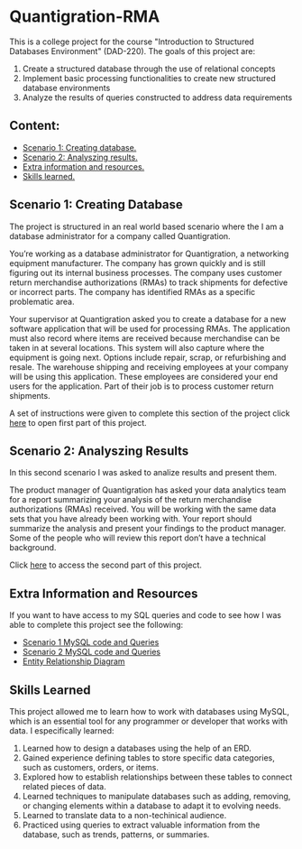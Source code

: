 # Quantigration-RMA

This is a college project for the course "Introduction to Structured Databases Environment" (DAD-220). The goals of this project are:

1. Create a structured database through the use of relational concepts
2. Implement basic processing functionalities to create new structured database environments
3. Analyze the results of queries constructed to address data requirements

## Content:

- [Scenario 1: Creating database.](#scenario-1-creating-database)
- [Scenario 2: Analyszing results.](#scenario-2-analyszing-results)
- [Extra information and resources.](#extra-information-and-resources)
- [Skills learned.](#skills-learned)

## Scenario 1: Creating Database

The project is structured in an real world based scenario where the I am a database administrator for a company called Quantigration.

You’re working as a database administrator for Quantigration, a networking equipment manufacturer. The company has grown quickly and is still figuring out its internal business processes. The company uses customer return merchandise authorizations (RMAs) to track shipments for defective or incorrect parts. The company has identified RMAs as a specific problematic area.

Your supervisor at Quantigration asked you to create a database for a new software application that will be used for processing RMAs. The application must also record where items are received because merchandise can be taken in at several locations. This system will also capture where the equipment is going next. Options include repair, scrap, or refurbishing and resale. The warehouse shipping and receiving employees at your company will be using this application. These employees are considered your end users for the application. Part of their job is to process customer return shipments.

A set of instructions were given to complete this section of the project click [here](<Carlos Bracho - Project One.docx>) to open first part of this project.

## Scenario 2: Analyszing Results

In this second scenario I was asked to analize results and present them.

The product manager of Quantigration has asked your data analytics team for a report summarizing your analysis of the return merchandise authorizations (RMAs) received. You will be working with the same data sets that you have already been working with. Your report should summarize the analysis and present your findings to the product manager. Some of the people who will review this report don’t have a technical background.

Click [here](<Carlos Bracho - Project Two.docx>) to access the second part of this project.

## Extra Information and Resources

If you want to have access to my SQL queries and code to see how I was able to complete this project see the following:

- [Scenario 1 MySQL code and Queries](Part_1_code.sql)
- [Scenario 2 MySQL code and Queries](Part_2_code.sql)
- [Entity Relationship Diagram](<DAD 220 Quantigration RMA Entity Relationship Diagram.pdf>)

## Skills Learned

This project allowed me to learn how to work with databases using MySQL, which is an essential tool for any programmer or developer that works with data. I especifically learned:

1. Learned how to design a databases using the help of an ERD.
2. Gained experience defining tables to store specific data categories, such as customers, orders, or items.
3. Explored how to establish relationships between these tables to connect related pieces of data.
4. Learned techniques to manipulate databases such as adding, removing, or changing elements within a database to adapt it to evolving needs.
5. Learned to translate data to a non-techinical audience.
6. Practiced using queries to extract valuable information from the database, such as trends, patterns, or summaries.
